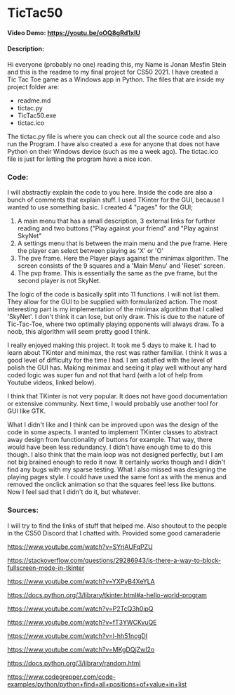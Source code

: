 # TicTac50
#### Video Demo: https://youtu.be/oOQ8gRd1xlU
#### Description:

Hi everyone (probably no one) reading this, my Name is Jonan Mesfin Stein and this is the readme to my final project for CS50 2021. I have created a Tic Tac Toe game as a Windows app in Python. The files that are inside my project folder are:

- readme.md
- tictac.py
- TicTac50.exe
- tictac.ico

The tictac.py file is where you can check out all the source code and also run the Program. I have also created a .exe for anyone that does not have Python on their Windows device (such as me a week ago). The tictac.ico file is just for letting the program have a nice icon.

### Code:

I will abstractly explain the code to you here. Inside the code are also a bunch of comments that explain stuff. I used TKinter for the GUI, because I wanted to use something basic. I created 4 "pages" for the GUI; 
1) A main menu that has a small description, 3 external links
  for further reading and two buttons ("Play against your
  friend" and "Play against SkyNet"
2) A settings menu that is between the main menu and the pve
  frame. Here the player can select between playing as 'X' or
  'O'
3) The pve frame. Here the Player plays against the minimax
  algorithm. The screen consists of the 9 squares and a 
  'Main Menu' and 'Reset' screen.
4) The pvp frame. This is essentially the same as the pve frame,
  but the second player is not SkyNet.

The logic of the code is basically split into 11 functions. I will not list them. They allow for the GUI to be supplied with formularized action. 
The most interesting part is my implementation of the minimax algorithm that I called 'SkyNet'. I don't think it can lose, but only draw. This is due to the nature of Tic-Tac-Toe, where two optimally playing opponents will always draw. To a noob, this algorithm will seem pretty good I think.

I really enjoyed making this project. It took me 5 days to make it. I had to learn about TKinter and minimax, the rest was rather familiar. I think it was a good level of difficulty for the time I had. I am satisfied with the level of polish the GUI has. Making minimax and seeing it play well without any hard coded logic was super fun and not that hard (with a lot of help from Youtube videos, linked below).

I think that TKinter is not very popular. It does not have good documentation or extensive community. Next time, I would probably use another tool for GUI like GTK.

What I didn't like and I think can be improved upon was the design of the code in some aspects. I wanted to implement TKinter classes to abstract away design from functionality of buttons for example. That way, there would have been less redundancy. I didn't have enough time to do this though. I also think that the main loop was not designed perfectly, but I am not big brained enough to redo it now. It certainly works though and I didn't find any bugs with my sparse testing. 
What I also missed was designing the playing pages style. I could have used the same font as with the menus and removed the onclick animation so that the squares feel less like buttons.
Now I feel sad that I didn't do it, but whatever. 

### Sources:
I will try to find the links of stuff that helped me. 
Also shoutout to the people in the CS50 Discord that I chatted with. Provided some good camaraderie


https://www.youtube.com/watch?v=SYrjAUFqPZU

https://stackoverflow.com/questions/29286943/is-there-a-way-to-block-fullscreen-mode-in-tkinter

https://www.youtube.com/watch?v=YXPyB4XeYLA

https://docs.python.org/3/library/tkinter.html#a-hello-world-program

https://www.youtube.com/watch?v=P2TcQ3h0ipQ

https://www.youtube.com/watch?v=fT3YWCKvuQE

https://www.youtube.com/watch?v=l-hh51ncgDI

https://www.youtube.com/watch?v=MKgDQjZwI2o

https://docs.python.org/3/library/random.html

https://www.codegrepper.com/code-examples/python/python+find+all+positions+of+value+in+list
